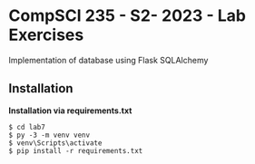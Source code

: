 # CompSCI 235 - S2- 2023 - Lab Exercises
Implementation of database using Flask SQLAlchemy

## Installation

**Installation via requirements.txt**

```shell
$ cd lab7
$ py -3 -m venv venv
$ venv\Scripts\activate
$ pip install -r requirements.txt
```
